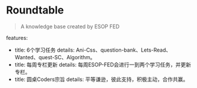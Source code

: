 # Roundtable

> A knowledge base created by ESOP FED

features:
- title: 6个学习任务
  details: Ani-Css、question-bank、Lets-Read、Wanted、quest-SC、Algorithm。
- title: 每周专栏更新
  details: 每周ESOP-FED会进行一到两个学习任务，并更新专栏。
- title: 圆桌Coders宗旨
  details: 平等谦逊，彼此支持，积极主动，合作共赢。